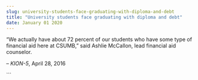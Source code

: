 ```yaml
---
slug: university-students-face-graduating-with-diploma-and-debt
title: "University students face graduating with diploma and debt"
date: January 01 2020
---
```


 
<p>
  “We actually have about 72 percent of our students who have some type of
  financial aid here at CSUMB,” said Ashlie McCallon, lead financial aid
  counselor.
</p>
<p>– <em>KION&#45;5</em>, April 28, 2016</p>
```

